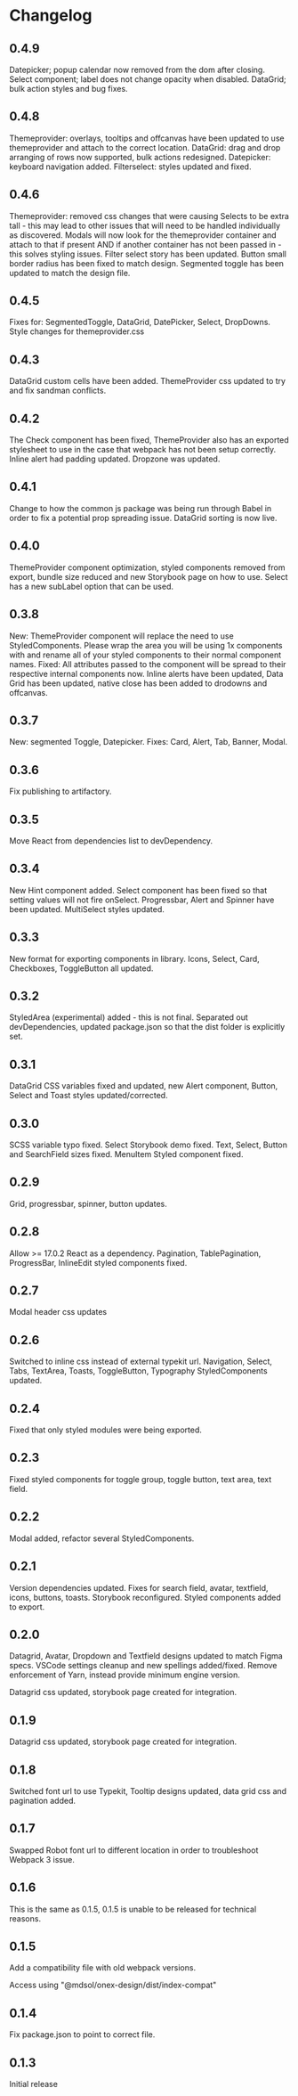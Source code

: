 # Changelog

## 0.4.9

Datepicker; popup calendar now removed from the dom after closing. Select component; label does not change opacity when disabled. DataGrid; bulk action styles and bug fixes.
## 0.4.8

Themeprovider: overlays, tooltips and offcanvas have been updated to use themeprovider and attach to the correct location. DataGrid: drag and drop arranging of rows now supported, bulk actions redesigned. Datepicker: keyboard navigation added. Filterselect: styles updated and fixed.
## 0.4.6

Themeprovider: removed css changes that were causing Selects to be extra tall - this may lead to other issues that will need to be handled individually as discovered. Modals will now look for the themeprovider container and attach to that if present AND if another container has not been passed in - this solves styling issues. Filter select story has been updated. Button small border radius has been fixed to match design. Segmented toggle has been updated to match the design file.
## 0.4.5

Fixes for: SegmentedToggle, DataGrid, DatePicker, Select, DropDowns. Style changes for themeprovider.css

## 0.4.3

DataGrid custom cells have been added. ThemeProvider css updated to try and fix sandman conflicts.

## 0.4.2

The Check component has been fixed, ThemeProvider also has an exported stylesheet to use in the case that webpack has not been setup correctly. Inline alert had padding updated. Dropzone was updated.

## 0.4.1

Change to how the common js package was being run through Babel in order to fix a potential prop spreading issue. DataGrid sorting is now live.

## 0.4.0

ThemeProvider component optimization, styled components removed from export, bundle size reduced and new Storybook page on how to use. Select has a new subLabel option that can be used.

## 0.3.8

New: ThemeProvider component will replace the need to use StyledComponents. Please wrap the area you will be using 1x components with <ThemeProvider /> and rename all of your styled components to their normal component names.
Fixed: All attributes passed to the component will be spread to their respective internal components now. Inline alerts have been updated, Data Grid has been updated, native close has been added to drodowns and offcanvas.

## 0.3.7

New: segmented Toggle, Datepicker. Fixes: Card, Alert, Tab, Banner, Modal.

## 0.3.6

Fix publishing to artifactory.

## 0.3.5

Move React from dependencies list to devDependency.

## 0.3.4

New Hint component added. Select component has been fixed so that setting values will not fire onSelect. Progressbar, Alert and Spinner have been updated. MultiSelect styles updated.

## 0.3.3

New format for exporting components in library. Icons, Select, Card, Checkboxes, ToggleButton all updated.

## 0.3.2

StyledArea (experimental) added - this is not final. Separated out devDependencies, updated package.json so that the dist folder is explicitly set.

## 0.3.1

DataGrid CSS variables fixed and updated, new Alert component, Button, Select and Toast styles updated/corrected.

## 0.3.0

SCSS variable typo fixed. Select Storybook demo fixed. Text, Select, Button and SearchField sizes fixed. MenuItem Styled component fixed.

## 0.2.9

Grid, progressbar, spinner, button updates.

## 0.2.8

Allow >= 17.0.2 React as a dependency. Pagination, TablePagination, ProgressBar, InlineEdit styled components fixed.

## 0.2.7

Modal header css updates

## 0.2.6

Switched to inline css instead of external typekit url. Navigation, Select, Tabs, TextArea, Toasts, ToggleButton, Typography StyledComponents updated.

## 0.2.4

Fixed that only styled modules were being exported.

## 0.2.3

Fixed styled components for toggle group, toggle button, text area, text field.

## 0.2.2

Modal added, refactor several StyledComponents.

## 0.2.1

Version dependencies updated. Fixes for search field, avatar, textfield, icons, buttons, toasts. Storybook reconfigured. Styled components added to export.

## 0.2.0

Datagrid, Avatar, Dropdown and Textfield designs updated to match Figma specs. VSCode settings cleanup and new spellings added/fixed. Remove enforcement of Yarn, instead provide minimum engine version.

Datagrid css updated, storybook page created for integration.

## 0.1.9

Datagrid css updated, storybook page created for integration.

## 0.1.8

Switched font url to use Typekit, Tooltip designs updated, data grid css and pagination added.

## 0.1.7

Swapped Robot font url to different location in order to troubleshoot Webpack 3 issue.

## 0.1.6

This is the same as 0.1.5, 0.1.5 is unable to be released for technical reasons.

## 0.1.5

Add a compatibility file with old webpack versions.

Access using "@mdsol/onex-design/dist/index-compat"

## 0.1.4

Fix package.json to point to correct file.

## 0.1.3

Initial release
